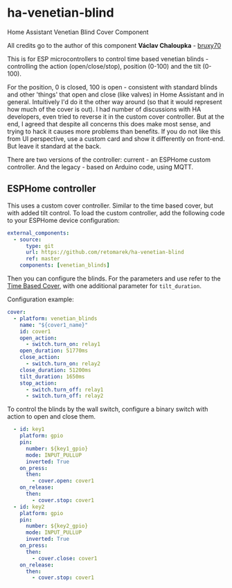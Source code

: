 # ha-venetian-blind
Home Assistant Venetian Blind Cover Component

All credits go to the author of this component **Václav Chaloupka** - [bruxy70](https://github.com/bruxy70)

This is for ESP microcontrollers to control time based venetian blinds - controlling the action (open/close/stop), position (0-100) and the tilt (0-100).

For the position, 0 is closed, 100 is open - consistent with standard blinds and other 'things' that open and close (like valves) in Home Assistant and in general.
Intuitively I'd do it the other way around (so that it would represent how much of the cover is out). I had number of discussions with HA developers, even tried to reverse it in the custom cover controller. But at the end, I agreed that despite all concerns this does make most sense, and trying to hack it causes more problems than benefits.
If you do not like this from UI perspective, use a custom card and show it differently on front-end. But leave it standard at the back.

There are two versions of the controller: current - an ESPHome custom controller. And the legacy - based on Arduino code, using MQTT.

## ESPHome controller

This uses a custom cover controller. Similar to the time based cover, but with added tilt control. To load the custom controller, add the following code to your ESPHome device configuration:

```yaml
external_components:
  - source:
      type: git
      url: https://github.com/retomarek/ha-venetian-blind
      ref: master
    components: [venetian_blinds]
```

Then you can configure the blinds. For the parameters and use refer to the [Time Based Cover](https://esphome.io/components/cover/time_based.html), with one additional parameter for `tilt_duration`.

Configuration example:

```yaml
cover:
  - platform: venetian_blinds
    name: "${cover1_name}"
    id: cover1
    open_action:
      - switch.turn_on: relay1
    open_duration: 51770ms
    close_action:
      - switch.turn_on: relay2
    close_duration: 51200ms
    tilt_duration: 1650ms
    stop_action:
      - switch.turn_off: relay1
      - switch.turn_off: relay2
```

To control the blinds by the wall switch, configure a binary switch with action to open and close them.
```yaml
  - id: key1
    platform: gpio
    pin:
      number: ${key1_gpio}
      mode: INPUT_PULLUP
      inverted: True
    on_press:
      then:
        - cover.open: cover1
    on_release:
      then:
        - cover.stop: cover1
  - id: key2
    platform: gpio
    pin:
      number: ${key2_gpio}
      mode: INPUT_PULLUP
      inverted: True
    on_press:
      then:
        - cover.close: cover1
    on_release:
      then:
        - cover.stop: cover1
```